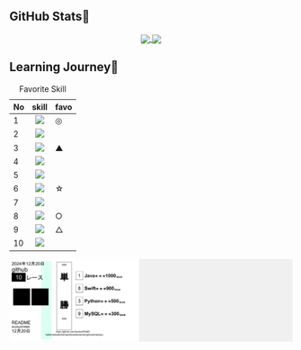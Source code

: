 ## GitHub Stats🐎
<p align="center">
    <a href="https://github.com/AnnkoATAMA">
        <img height=200 align="center" src="https://git-hub-readme-stats-l2xb.vercel.app/api?username=AnnkoATAMA&theme=cobalt&title_color=00bfff&show_icons=true&count_private=true"/>
    </a>
    <a href="https://github.com/AnnkoATAMA">
        <img height=200 align="center" src="https://github-readme-stats.vercel.app/api/top-langs/?username=AnnkoATAMA&theme=cobalt&title_color=00bfff&show_icons=true&count_private=true"/>
    </a>
</p>

## Learning Journey🏇

<div align="center">
    <table>
      <caption>Favorite Skill</caption>
      <thead>
        <tr>
          <th>No</th><th>skill</th> <th>favo</th>
        </tr>
      </thead>
      <tr>
        <td>1</td> <td align=center> <img height=24 src="https://skillicons.dev/icons?i=java&perline=5&theme=dark"> </td> <td>◎</td>
      </tr>
      <tr>
        <td>2</td> <td align=center> <img height=24 src="https://skillicons.dev/icons?i=go&perline=5&theme=dark"> </td> <td></td>
      </tr>
      <tr>
        <td>3</td> <td align=center> <img height=24 src="https://skillicons.dev/icons?i=python&perline=5&theme=dark"> </td> <td>▲</td>
      </tr>
      <tr>
        <td>4</td> <td align=center> <img height=24 src="https://skillicons.dev/icons?i=html&perline=5&theme=dark"> </td> <td></td>
      </tr>
      <tr>
        <td>5</td> <td align=center> <img height=24 src="https://skillicons.dev/icons?i=css&perline=5&theme=dark"> </td> <td></td>
      </tr>
      <tr>
        <td>6</td> <td align=center> <img height=24 src="https://skillicons.dev/icons?i=vue&perline=5&theme=dark"> </td> <td>☆</td>
      </tr>
      <tr>
        <td>7</td> <td align=center> <img height=24 src="https://skillicons.dev/icons?i=react&perline=5&theme=dark"> </td> <td></td>
      </tr>
      <tr>
        <td>8</td> <td align=center> <img height=24 src="https://skillicons.dev/icons?i=swift&perline=5&theme=dark"> </td> <td>○</td>
      </tr>
      <tr>
        <td>9</td> <td align=center> <img height=24 src="https://skillicons.dev/icons?i=mysql&perline=5&theme=dark"> </td> <td>△</td>
      </tr>
      <tr>
        <td>10</td> <td align=center> <img height=24 src="https://skillicons.dev/icons?i=prisma&perline=5&theme=dark"> </td> <td></td>
      </tr>
    </table>
</div>

![ticket](ticket.png)
